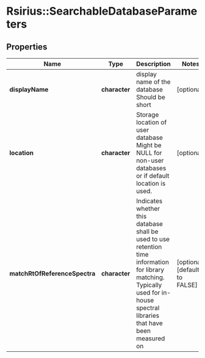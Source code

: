 # Rsirius::SearchableDatabaseParameters


## Properties
Name | Type | Description | Notes
------------ | ------------- | ------------- | -------------
**displayName** | **character** | display name of the database  Should be short | [optional] 
**location** | **character** | Storage location of user database  Might be NULL for non-user databases or if default location is used. | [optional] 
**matchRtOfReferenceSpectra** | **character** | Indicates whether this database shall be used to use retention time information for library matching.  Typically used for in-house spectral libraries that have been measured on | [optional] [default to FALSE] 



